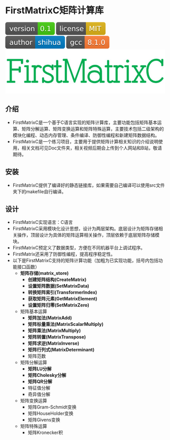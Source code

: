 # FirstMatrixC矩阵计算库

![shields_version](/static/shields_version.svg)  ![shields_license](/static/shields_license.svg)  ![shields_author](/static/shields_author.svg)  ![shiedls_gcc](/static/shields_gcc.svg) 
![FirstMatrixCsymbol](/static/FirstMatrixCsymbol.JPG)

## 介绍
+ FirstMatrixC是一个基于C语言实现的矩阵计算库，主要功能包括矩阵基本运算、矩阵分解运算、矩阵变换运算和矩阵特殊运算，主要技术包括二级架构的模块化编程、动态内存管理、条件编译、防御性编程和新建矩阵数据结构。
+ FirstMatrixC是一个练习项目，主要用于提供矩阵计算相关知识的介绍说明使用，相关文档可见Doc文件夹，相关视频后期会上传到个人网站和B站，敬请期待。

## 安装
+ FirstMatrixC提供了编译好的静态链接库，如果需要自己编译可以使用src文件夹下的makefile自行编译。

## 设计
+ FirstMatrixC实现语言：C语言
+ FirstMatrixC采用模块化设计思想，设计为两层架构。底层设计为矩阵存储相关操作，顶层设计为具体的矩阵运算相关操作，顶层依赖于底层矩阵存储模块。
+ FirstMatrixC预定义了数据类型，方便在不同机器平台上调试程序。
+ FirstMatrix还采用了防御性编程，提高程序稳定性。
+ 以下是FirstMatrixC支持的矩阵计算功能（加粗为已实现功能，括号内包括功能接口函数）
	+ **矩阵存储(matrix_store)**
		+ **创建矩阵结构(CreateMatrix)**
		+ **设置矩阵数据(SetMatrixData)**
		+ **转换矩阵索引(TransformerIndex)**
		+ **获取矩阵元素(GetMatrixElement)**
		+ **设置矩阵归零(SetMatrixZero)**
	+ 矩阵基本运算
		+ **矩阵加法(MatrixAdd)**
		+ **矩阵标量乘法(MatrixScalarMultiply)**
		+ **矩阵乘法(MatrixMultiply)**
		+ **矩阵转置(MatrixTranspose)**
		+ **矩阵求逆(MatrixInverse)**
		+ **矩阵行列式(MatrixDeterminant)**
		+ 矩阵范数
	+ 矩阵分解运算
		+ **矩阵LU分解**
		+ **矩阵Cholesky分解**
		+ **矩阵QR分解**
		+ 特征值分解
		+ 奇异值分解
	+ 矩阵变换运算
		+ 矩阵Gram-Schmidt变换
		+ 矩阵HouseHolder变换
		+ 矩阵Givens变换
	+ 矩阵特殊运算
		+ 矩阵Kronecker积
